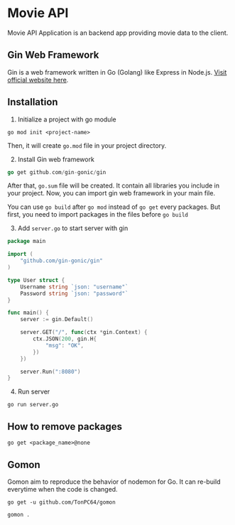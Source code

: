 # Movie API

Movie API Application is an backend app providing movie data to the client.

## Gin Web Framework

Gin is a web framework written in Go (Golang) like Express in Node.js. [Visit official website here](https://github.com/gin-gonic/gin).

## Installation

1. Initialize a project with go module

```
go mod init <project-name>
```

Then, it will create `go.mod` file in your project directory.

2. Install Gin web framework

```go
go get github.com/gin-gonic/gin
```

After that, `go.sum` file will be created. It contain all libraries you include in your project. Now, you can import gin web framework in your main file.

You can use `go build` after `go mod` instead of `go get` every packages. But first, you need to import packages in the files before `go build`

3. Add `server.go` to start server with gin

```go
package main

import (
	"github.com/gin-gonic/gin"
)

type User struct {
	Username string `json: "username"`
	Password string `json: "password"`
}

func main() {
	server := gin.Default()

	server.GET("/", func(ctx *gin.Context) {
		ctx.JSON(200, gin.H{
			"msg": "OK",
		})
	})

	server.Run(":8080")
}
```

4. Run server

```
go run server.go
```

## How to remove packages

```
go get <package_name>@none
```

## Gomon

Gomon aim to reproduce the behavior of nodemon for Go. It can re-build everytime when the code is changed.

```
go get -u github.com/TonPC64/gomon

gomon .
```
